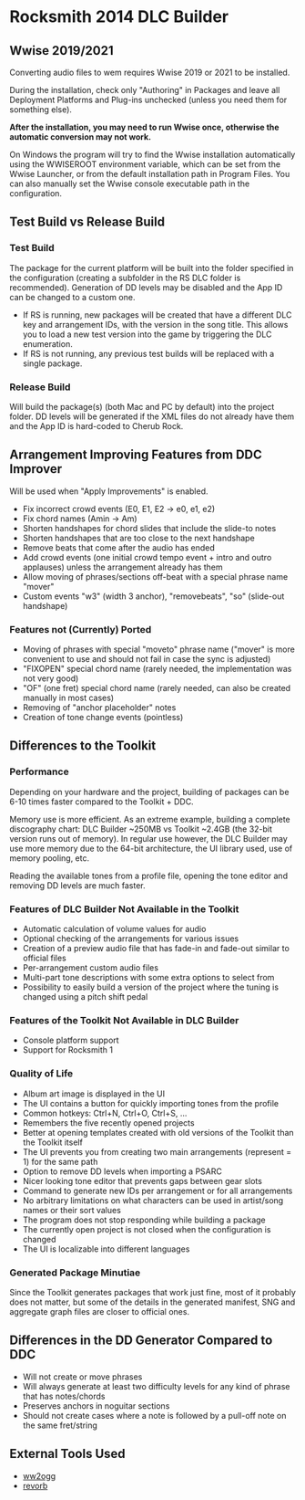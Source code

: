 # Rocksmith 2014 DLC Builder

## Wwise 2019/2021

Converting audio files to wem requires Wwise 2019 or 2021 to be installed.

During the installation, check only "Authoring" in Packages and leave all Deployment Platforms and Plug-ins unchecked (unless you need them for something else).

**After the installation, you may need to run Wwise once, otherwise the automatic conversion may not work.**

On Windows the program will try to find the Wwise installation automatically using the WWISEROOT environment variable, which can be set from the Wwise Launcher, or from the default installation path in Program Files. You can also manually set the Wwise console executable path in the configuration.

## Test Build vs Release Build

### Test Build

The package for the current platform will be built into the folder specified in the configuration (creating a subfolder in the RS DLC folder is recommended). Generation of DD levels may be disabled and the App ID can be changed to a custom one.

- If RS is running, new packages will be created that have a different DLC key and arrangement IDs, with the version in the song title. This allows you to load a new test version into the game by triggering the DLC enumeration.
- If RS is not running, any previous test builds will be replaced with a single package.

### Release Build

Will build the package(s) (both Mac and PC by default) into the project folder. DD levels will be generated if the XML files do not already have them and the App ID is hard-coded to Cherub Rock.

## Arrangement Improving Features from DDC Improver

Will be used when "Apply Improvements" is enabled.

- Fix incorrect crowd events (E0, E1, E2 -> e0, e1, e2)
- Fix chord names (Amin -> Am)
- Shorten handshapes for chord slides that include the slide-to notes
- Shorten handshapes that are too close to the next handshape
- Remove beats that come after the audio has ended
- Add crowd events (one initial crowd tempo event + intro and outro applauses) unless the arrangement already has them
- Allow moving of phrases/sections off-beat with a special phrase name "mover"
- Custom events "w3" (width 3 anchor), "removebeats", "so" (slide-out handshape)

### Features not (Currently) Ported

- Moving of phrases with special "moveto" phrase name ("mover" is more convenient to use and should not fail in case the sync is adjusted)
- "FIXOPEN" special chord name (rarely needed, the implementation was not very good)
- "OF" (one fret) special chord name (rarely needed, can also be created manually in most cases)
- Removing of "anchor placeholder" notes
- Creation of tone change events (pointless)

## Differences to the Toolkit

### Performance

Depending on your hardware and the project, building of packages can be 6-10 times faster compared to the Toolkit + DDC.

Memory use is more efficient. As an extreme example, building a complete discography chart: DLC Builder ~250MB vs Toolkit ~2.4GB (the 32-bit version runs out of memory). In regular use however, the DLC Builder may use more memory due to the 64-bit architecture, the UI library used, use of memory pooling, etc.

Reading the available tones from a profile file, opening the tone editor and removing DD levels are much faster.

### Features of DLC Builder Not Available in the Toolkit

- Automatic calculation of volume values for audio
- Optional checking of the arrangements for various issues
- Creation of a preview audio file that has fade-in and fade-out similar to official files
- Per-arrangement custom audio files
- Multi-part tone descriptions with some extra options to select from
- Possibility to easily build a version of the project where the tuning is changed using a pitch shift pedal

### Features of the Toolkit Not Available in DLC Builder

- Console platform support
- Support for Rocksmith 1

### Quality of Life

- Album art image is displayed in the UI
- The UI contains a button for quickly importing tones from the profile
- Common hotkeys: Ctrl+N, Ctrl+O, Ctrl+S, ...
- Remembers the five recently opened projects
- Better at opening templates created with old versions of the Toolkit than the Toolkit itself
- The UI prevents you from creating two main arrangements (represent = 1) for the same path
- Option to remove DD levels when importing a PSARC
- Nicer looking tone editor that prevents gaps between gear slots
- Command to generate new IDs per arrangement or for all arrangements
- No arbitrary limitations on what characters can be used in artist/song names or their sort values
- The program does not stop responding while building a package
- The currently open project is not closed when the configuration is changed
- The UI is localizable into different languages

### Generated Package Minutiae

Since the Toolkit generates packages that work just fine, most of it probably does not matter, but some of the details in the generated manifest, SNG and aggregate graph files are closer to official ones.

## Differences in the DD Generator Compared to DDC

- Will not create or move phrases
- Will always generate at least two difficulty levels for any kind of phrase that has notes/chords
- Preserves anchors in noguitar sections
- Should not create cases where a note is followed by a pull-off note on the same fret/string

## External Tools Used

- [ww2ogg](https://github.com/hcs64/ww2ogg)
- [revorb](https://github.com/jonboydell/revorb-nix)
